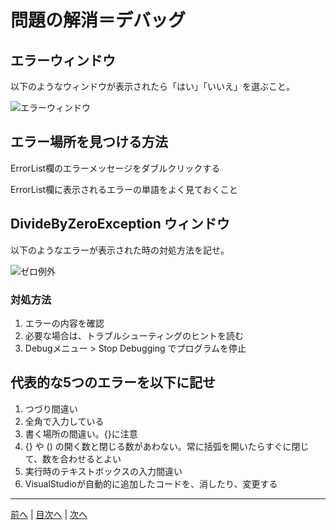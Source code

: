 # 問題の解消＝デバッグ

## エラーウィンドウ
以下のようなウィンドウが表示されたら「はい」「いいえ」を選ぶこと。

![エラーウィンドウ](imgs/0300.png)

## エラー場所を見つける方法
ErrorList欄のエラーメッセージをダブルクリックする

ErrorList欄に表示されるエラーの単語をよく見ておくこと

## DivideByZeroException ウィンドウ
以下のようなエラーが表示された時の対処方法を記せ。

![ゼロ例外](imgs/0301.png)

### 対処方法
1. エラーの内容を確認
2. 必要な場合は、トラブルシューティングのヒントを読む
3. Debugメニュー > Stop Debugging でプログラムを停止

## 代表的な5つのエラーを以下に記せ
1. つづり間違い
2. 全角で入力している
3. 書く場所の間違い。{}に注意
4. {} や () の開く数と閉じる数があわない。常に括弧を開いたらすぐに閉じて、数を合わせるとよい
5. 実行時のテキストボックスの入力間違い
6. VisualStudioが自動的に追加したコードを、消したり、変更する

---

[前へ](README.md#%E3%83%97%E3%83%AD%E3%82%B0%E3%83%A9%E3%83%9F%E3%83%B3%E3%82%B0%E3%81%AE%E8%82%9D) | [目次へ](README.md#%E7%9B%AE%E6%AC%A1) | [次へ](04.md)
